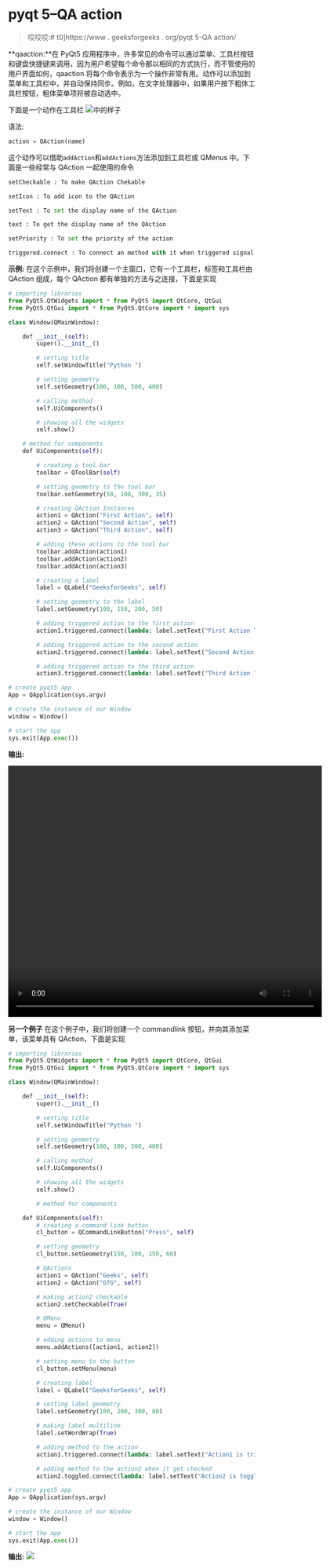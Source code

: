 # pyqt 5–QA action

> 哎哎哎:# t0]https://www . geeksforgeeks . org/pyqt 5-QA action/

**qaaction:**在 PyQt5 应用程序中，许多常见的命令可以通过菜单、工具栏按钮和键盘快捷键来调用，因为用户希望每个命令都以相同的方式执行，而不管使用的用户界面如何，qaaction 将每个命令表示为一个操作非常有用。动作可以添加到菜单和工具栏中，并自动保持同步。例如，在文字处理器中，如果用户按下粗体工具栏按钮，粗体菜单项将被自动选中。

下面是一个动作在工具栏
![](img/efa283c5d431f03679e3bda059c3db1f.png)中的样子

语法:

```py
action = QAction(name)

```

这个动作可以借助`addAction`和`addActions`方法添加到工具栏或 QMenus 中。下面是一些经常与 QAction 一起使用的命令

```py
setCheckable : To make QAction Chekable

setIcon : To add icon to the QAction

setText : To set the display name of the QAction

text : To get the display name of the QAction

setPriority : To set the priority of the action

triggered.connect : To connect an method with it when triggered signal is emitted

```

**示例:**
在这个示例中，我们将创建一个主窗口，它有一个工具栏，标签和工具栏由 QAction 组成，每个 QAction 都有单独的方法与之连接，下面是实现

```py
# importing libraries
from PyQt5.QtWidgets import * from PyQt5 import QtCore, QtGui
from PyQt5.QtGui import * from PyQt5.QtCore import * import sys

class Window(QMainWindow):

    def __init__(self):
        super().__init__()

        # setting title
        self.setWindowTitle("Python ")

        # setting geometry
        self.setGeometry(100, 100, 500, 400)

        # calling method
        self.UiComponents()

        # showing all the widgets
        self.show()

    # method for components
    def UiComponents(self):

        # creating a tool bar
        toolbar = QToolBar(self)

        # setting geometry to the tool bar
        toolbar.setGeometry(50, 100, 300, 35)

        # creating QAction Instances
        action1 = QAction("First Action", self)
        action2 = QAction("Second Action", self)
        action3 = QAction("Third Action", self)

        # adding these actions to the tool bar
        toolbar.addAction(action1)
        toolbar.addAction(action2)
        toolbar.addAction(action3)

        # creating a label
        label = QLabel("GeeksforGeeks", self)

        # setting geometry to the label
        label.setGeometry(100, 150, 200, 50)

        # adding triggered action to the first action
        action1.triggered.connect(lambda: label.setText("First Action Triggered"))

        # adding triggered action to the second action
        action2.triggered.connect(lambda: label.setText("Second Action Triggered"))

        # adding triggered action to the third action
        action3.triggered.connect(lambda: label.setText("Third Action Triggered"))

# create pyqt5 app
App = QApplication(sys.argv)

# create the instance of our Window
window = Window()

# start the app
sys.exit(App.exec())
```

**输出:**

<video class="wp-video-shortcode" id="video-471375-1" width="640" height="512" preload="metadata" controls=""><source type="video/mp4" src="https://media.geeksforgeeks.org/wp-content/uploads/20200819004513/Python-2020-08-19-00-44-53.mp4?_=1">[https://media.geeksforgeeks.org/wp-content/uploads/20200819004513/Python-2020-08-19-00-44-53.mp4](https://media.geeksforgeeks.org/wp-content/uploads/20200819004513/Python-2020-08-19-00-44-53.mp4)</video>

**另一个例子**
在这个例子中，我们将创建一个 commandlink 按钮，并向其添加菜单，该菜单具有 QAction，下面是实现

```py
# importing libraries
from PyQt5.QtWidgets import * from PyQt5 import QtCore, QtGui
from PyQt5.QtGui import * from PyQt5.QtCore import * import sys

class Window(QMainWindow):

    def __init__(self):
        super().__init__()

        # setting title 
        self.setWindowTitle("Python ")

        # setting geometry 
        self.setGeometry(100, 100, 500, 400)

        # calling method 
        self.UiComponents()

        # showing all the widgets 
        self.show()

        # method for components

    def UiComponents(self):
        # creating a command link button
        cl_button = QCommandLinkButton("Press", self)

        # setting geometry 
        cl_button.setGeometry(150, 100, 150, 60)

        # QActions 
        action1 = QAction("Geeks", self)
        action2 = QAction("GfG", self)

        # making action2 checkable
        action2.setCheckable(True)

        # QMenu 
        menu = QMenu()

        # adding actions to menu 
        menu.addActions([action1, action2])

        # setting menu to the button 
        cl_button.setMenu(menu)

        # creating label 
        label = QLabel("GeeksforGeeks", self)

        # setting label geometry 
        label.setGeometry(100, 200, 300, 80)

        # making label multiline 
        label.setWordWrap(True)

        # adding method to the action
        action1.triggered.connect(lambda: label.setText("Action1 is triggered"))

        # adding method to the action2 when it get checked
        action2.toggled.connect(lambda: label.setText("Action2 is toggled"))

# create pyqt5 app
App = QApplication(sys.argv)

# create the instance of our Window 
window = Window()

# start the app 
sys.exit(App.exec()) 
```

**输出:**
![](img/d7acf8c71534e176e033035d6478a2a0.png)